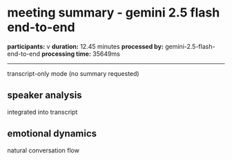 # meeting summary - gemini 2.5 flash end-to-end

**participants:** v
**duration:** 12.45 minutes
**processed by:** gemini-2.5-flash-end-to-end
**processing time:** 35649ms

---

transcript-only mode (no summary requested)

## speaker analysis
integrated into transcript

## emotional dynamics
natural conversation flow